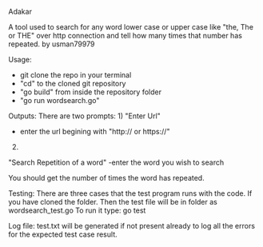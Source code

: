 Adakar

A tool used to search for any word lower case or upper case like "the, The or THE" over http connection and tell how many times that number
has repeated.
by usman79979

Usage:

- git clone the repo in your terminal
- "cd" to the cloned git repository
- "go build" from inside the repository folder
- "go run wordsearch.go"

Outputs:
There are two prompts:
1)
"Enter Url"
- enter the url begining with "http:// or https://"

2)
"Search Repetition of a word"
-enter the word you wish to search

You should get the number of times the word has repeated.

Testing:
There are three cases that the test program runs with the code.
If you have cloned the folder. Then the test file will be in folder as wordsearch_test.go
To run it type:
go test

Log file:
test.txt will be generated if not present already to log all the errors for the expected test case result.
